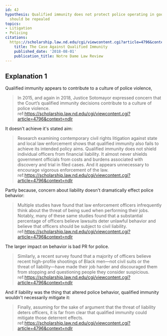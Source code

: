 ```yaml
---
id: 4J
hypothesis: Qualified immunity does not protect police operating in good faith and
  should be repealed
topics:
- Litigation
- Policing
citations:
  https://scholarship.law.nd.edu/cgi/viewcontent.cgi?article=4796&context=ndlr:
    title: The Case Against Qualified Immunity
    published_date: '2018-08-01'
    publication_title: Notre Dame Law Review
---
```

## Explanation 1

Qualified immunity appears to contribute to a culture of police violence,

> In 2015, and again in 2018, Justice Sotomayor expressed concern that the Court’s qualified immunity decisions contribute to a culture of police violence.
> ref:https://scholarship.law.nd.edu/cgi/viewcontent.cgi?article=4796&context=ndlr

It doesn't achieve it's stated aim:

> Research examining contemporary civil rights litigation against state and local law enforcement shows that qualified immunity also fails to achieve its intended policy aims. Qualified immunity does not shield individual officers from financial liability. It almost never shields government officials from costs and burdens associated with discovery and trial in filed cases. And it appears unnecessary to encourage vigorous enforcement of the law.
> ref:https://scholarship.law.nd.edu/cgi/viewcontent.cgi?article=4796&context=ndlr

Partly because, concern about liability doesn't dramatically effect police behavior:

> Multiple studies have found that law enforcement officers infrequently think about the threat of being sued when performing their jobs. Notably, many of these same studies found that a substantial percentage of officers believe lawsuits deter unlawful behavior and believe that officers should be subject to civil liability.
> ref:https://scholarship.law.nd.edu/cgi/viewcontent.cgi?article=4796&context=ndlr

The larger impact on behavior is bad PR for police.

> Similarly, a recent survey found that a majority of officers believe recent high-profile shootings of Black men—not civil suits or the threat of liability—have made their job harder and discouraged them from stopping and questioning people they consider suspicious.
> ref:https://scholarship.law.nd.edu/cgi/viewcontent.cgi?article=4796&context=ndlr

And if liability was the thing that altered police behavior, qualified immunity wouldn't necessarily mitigate it:

> Finally, assuming for the sake of argument that the threat of liability deters officers, it is far from clear that qualified immunity could mitigate those deterrent effects.
> ref:https://scholarship.law.nd.edu/cgi/viewcontent.cgi?article=4796&context=ndlr
